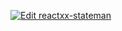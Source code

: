 
[![Edit reactxx-stateman](https://codesandbox.io/static/img/play-codesandbox.svg)](https://codesandbox.io/s/92vp73oj3y?initialpath=%2Fxxx)
